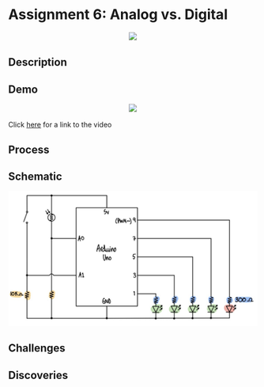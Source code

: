 # Assignment 6: Analog vs. Digital

<p align="center">
  <img src="image.png" width="480">
</p>

## Description

## Demo
<p align="center">
  <img src="demoAnalogDigital.gif" width="520">
</p>

Click [here](https://github.com/ariyachlt/Intro_IM) for a link to the video

## Process

## Schematic
<p align="center">
  <img src="schematicAnalogDigital.png" width="620">
</p>

## Challenges

## Discoveries


